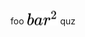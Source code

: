 foo <!-- $bar^2$ --> <img style="transform: translateY(0.1em); background: white;" src="svg\ViSrV37iTw.svg"> quz